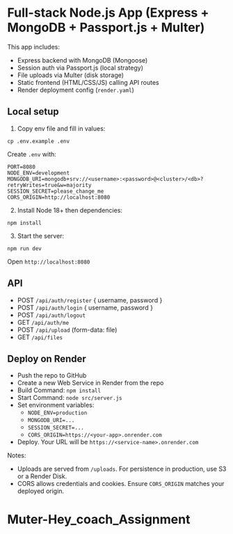 # Full-stack Node.js App (Express + MongoDB + Passport.js + Multer)

This app includes:
- Express backend with MongoDB (Mongoose)
- Session auth via Passport.js (local strategy)
- File uploads via Multer (disk storage)
- Static frontend (HTML/CSS/JS) calling API routes
- Render deployment config (`render.yaml`)

## Local setup

1) Copy env file and fill in values:

```
cp .env.example .env
```

Create `.env` with:

```
PORT=8080
NODE_ENV=development
MONGODB_URI=mongodb+srv://<username>:<password>@<cluster>/<db>?retryWrites=true&w=majority
SESSION_SECRET=please_change_me
CORS_ORIGIN=http://localhost:8080
```

2) Install Node 18+ then dependencies:

```
npm install
```

3) Start the server:

```
npm run dev
```

Open `http://localhost:8080`

## API

- POST `/api/auth/register` { username, password }
- POST `/api/auth/login` { username, password }
- POST `/api/auth/logout`
- GET `/api/auth/me`
- POST `/api/upload` (form-data: file)
- GET `/api/files`

## Deploy on Render

- Push the repo to GitHub
- Create a new Web Service in Render from the repo
- Build Command: `npm install`
- Start Command: `node src/server.js`
- Set environment variables:
  - `NODE_ENV=production`
  - `MONGODB_URI=...`
  - `SESSION_SECRET=...`
  - `CORS_ORIGIN=https://<your-app>.onrender.com`
- Deploy. Your URL will be `https://<service-name>.onrender.com`

Notes:
- Uploads are served from `/uploads`. For persistence in production, use S3 or a Render Disk.
- CORS allows credentials and cookies. Ensure `CORS_ORIGIN` matches your deployed origin.
# Muter-Hey_coach_Assignment
